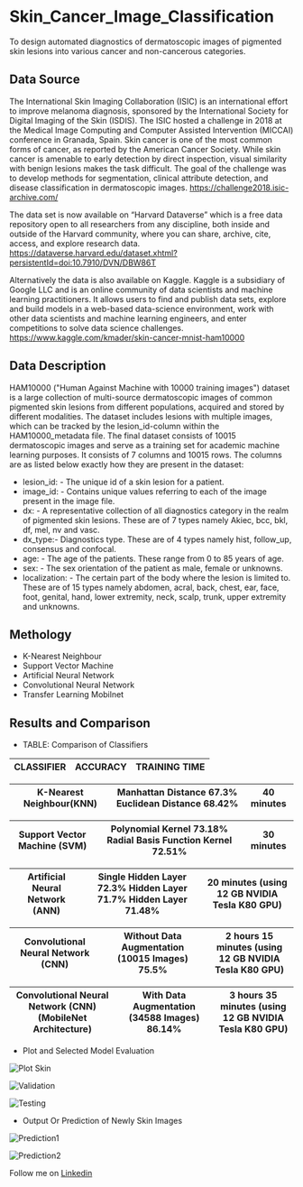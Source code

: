 # Skin_Cancer_Image_Classification
To design automated diagnostics of dermatoscopic images of pigmented skin lesions into various cancer and non-cancerous categories.

## Data Source

The International Skin Imaging Collaboration (ISIC) is an international effort to improve
melanoma diagnosis, sponsored by the International Society for Digital Imaging of the Skin
(ISDIS). The ISIC hosted a challenge in 2018 at the Medical Image Computing and Computer
Assisted Intervention (MICCAI) conference in Granada, Spain. Skin cancer is one of the most
common forms of cancer, as reported by the American Cancer Society. While skin cancer is
amenable to early detection by direct inspection, visual similarity with benign lesions makes the
task difficult.
The goal of the challenge was to develop methods for segmentation, clinical attribute detection,
and disease classification in dermatoscopic images.
https://challenge2018.isic-archive.com/

The data set is now available on “Harvard Dataverse” which is a free data repository open to all
researchers from any discipline, both inside and outside of the Harvard community, where you can
share, archive, cite, access, and explore research data.
https://dataverse.harvard.edu/dataset.xhtml?persistentId=doi:10.7910/DVN/DBW86T

Alternatively the data is also available on Kaggle. Kaggle is a subsidiary of Google LLC and is an
online community of data scientists and machine learning practitioners. It allows users to find and 
publish data sets, explore and build models in a web-based data-science environment, work with
other data scientists and machine learning engineers, and enter competitions to solve data science
challenges.
https://www.kaggle.com/kmader/skin-cancer-mnist-ham10000

## Data Description

HAM10000 ("Human Against Machine with 10000 training images") dataset is a large collection
of multi-source dermatoscopic images of common pigmented skin lesions from different
populations, acquired and stored by different modalities. The dataset includes lesions with multiple
images, which can be tracked by the lesion_id-column within the HAM10000_metadata file. The
final dataset consists of 10015 dermatoscopic images and serve as a training set for academic
machine learning purposes. It consists of 7 columns and 10015 rows.
The columns are as listed below exactly how they are present in the dataset:

* lesion_id: - The unique id of a skin lesion for a patient.
* image_id: - Contains unique values referring to each of the image present in the image file.
* dx: - A representative collection of all diagnostics category in the realm of pigmented skin
lesions. These are of 7 types namely Akiec, bcc, bkl, df, mel, nv and vasc.
* dx_type:- Diagnostics type. These are of 4 types namely hist, follow_up, consensus and
confocal.
* age: - The age of the patients. These range from 0 to 85 years of age.
* sex: - The sex orientation of the patient as male, female or unknowns.
* localization: - The certain part of the body where the lesion is limited to. These are of 15
types namely abdomen, acral, back, chest, ear, face, foot, genital, hand, lower extremity,
neck, scalp, trunk, upper extremity and unknowns.

## Methology

* K-Nearest Neighbour 
* Support Vector Machine
* Artificial Neural Network
* Convolutional Neural Network
* Transfer Learning Mobilnet

## Results and Comparison

* TABLE: Comparison of Classifiers

CLASSIFIER               |                           ACCURACY                  |        TRAINING TIME
-------------------------|-----------------------------------------------------|------------------------------

K-Nearest Neighbour(KNN) |        Manhattan Distance 67.3%  Euclidean Distance 68.42%   |              40 minutes
-------------------------|------------------------------------------------------------|------------------------------

Support Vector Machine (SVM) | Polynomial Kernel 73.18%  Radial Basis Function Kernel 72.51%  |          30 minutes
-----------------------------|-----------------------------------------------------------------|-----------------------

Artificial Neural Network (ANN) | Single Hidden Layer 72.3%  Hidden Layer 71.7%  Hidden Layer 71.48% | 20 minutes (using 12 GB NVIDIA Tesla K80 GPU)
--------------------------------|---------------------------------------------------------------------|----------------------------------------------

Convolutional Neural Network (CNN) | Without Data Augmentation (10015 Images) 75.5%   |       2 hours 15 minutes (using 12 GB NVIDIA Tesla K80 GPU)
------------------------------------|--------------------------------------------------|-------------------------------------------------------------

Convolutional Neural Network (CNN) (MobileNet Architecture)| With Data Augmentation (34588 Images) 86.14% | 3 hours 35 minutes (using 12 GB NVIDIA Tesla K80 GPU)
-----------------------------------------------------------|-----------------------------------------------|-----------------------------------------------------


* Plot and Selected Model Evaluation 

![Plot Skin](https://user-images.githubusercontent.com/38158849/98530470-f6786b80-22a4-11eb-9dc4-20b4d677e38c.png)

![Validation](https://user-images.githubusercontent.com/38158849/98531220-0c3a6080-22a6-11eb-88da-bf1baeb453b4.png)

![Testing](https://user-images.githubusercontent.com/38158849/98531251-16f4f580-22a6-11eb-86fc-ef000b1b6a93.png)

* Output Or Prediction of Newly Skin Images

![Prediction1](https://user-images.githubusercontent.com/38158849/98531760-d2b62500-22a6-11eb-8fde-f0133afb5e67.png)

![Prediction2](https://user-images.githubusercontent.com/38158849/98531768-d649ac00-22a6-11eb-8b5b-2638985737c8.png)


Follow me on [Linkedin](https://www.linkedin.com/in/nikhil-singh-9a5324b4/)
